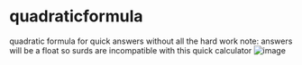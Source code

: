 # quadraticformula
quadratic formula for quick answers without all the hard work
note: answers will be a float so surds are incompatible with this quick calculator
![image](https://user-images.githubusercontent.com/86781896/142778317-d6956c64-ee67-4bda-bd24-93435cc5ef9c.png)

